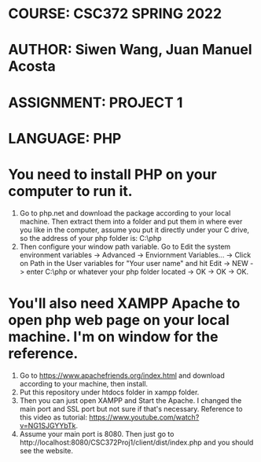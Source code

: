 # COURSE:       CSC372 SPRING 2022
# AUTHOR:       Siwen Wang, Juan Manuel Acosta
# ASSIGNMENT:   PROJECT 1
# LANGUAGE:     PHP

# You need to install PHP on your computer to run it. 
1. Go to php.net and download the package according to your local machine. Then extract them into a folder and put them in where ever you like in the computer, assume you put it directly under your C drive, so the address of your php folder is: C:\php
2. Then configure your window path variable. Go to Edit the system environment variables -> Advanced -> Enviornment Variables... -> Click on Path in the User variables for "Your user name" and hit Edit -> NEW -> enter C:\php or whatever your php folder located -> OK -> OK -> OK. 
# You'll also need XAMPP Apache to open php web page on your local machine. I'm on window for the reference. 
1. Go to https://www.apachefriends.org/index.html and download according to your machine, then install. 
2. Put this repository under htdocs folder in xampp folder. 
3. Then you can just open XAMPP and Start the Apache. I changed the main port and SSL port but not sure if that's necessary. Reference to this video as tutorial: https://www.youtube.com/watch?v=NG1SJGYYbTk. 
3. Assume your main port is 8080. Then just go to http://localhost:8080/CSC372Proj1/client/dist/index.php and you should see the website. 